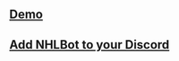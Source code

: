 ## [Demo](https://discord.gg/XcfZWnP)

## [Add NHLBot to your Discord](https://discordapp.com/oauth2/authorize?client_id=239924192873676801&scope=bot&permissions=93200)


